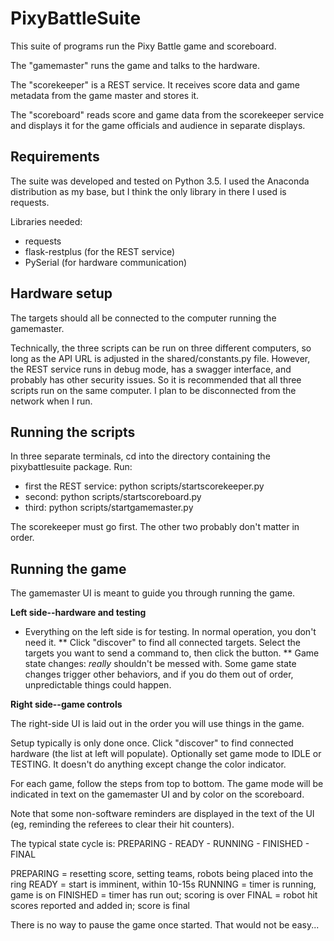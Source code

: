 # PixyBattleSuite

This suite of programs run the Pixy Battle game and scoreboard.

The "gamemaster" runs the game and talks to the hardware.

The "scorekeeper" is a REST service.  It receives score data and game metadata from the game master and stores it.

The "scoreboard" reads score and game data from the scorekeeper service and displays it for the game officials and audience in separate displays.

## Requirements

The suite was developed and tested on Python 3.5.  I used the Anaconda distribution as my base, but I think the only library in there I used is requests.

Libraries needed:
* requests
* flask-restplus (for the REST service)
* PySerial (for hardware communication)

## Hardware setup

The targets should all be connected to the computer running the gamemaster.  

Technically, the three scripts can be run on three different computers, so long as the API URL is adjusted in the shared/constants.py file. However, the REST service runs in debug mode, has a swagger interface, and probably has other security issues. So it is recommended that all three scripts run on the same computer. I plan to be disconnected from the network when I run. 

## Running the scripts

In three separate terminals, cd into the directory containing the pixybattlesuite package.  Run:

* first the REST service: python scripts/startscorekeeper.py
* second: python scripts/startscoreboard.py
* third: python scripts/startgamemaster.py

The scorekeeper must go first. The other two probably don't matter in order.

## Running the game

The gamemaster UI is meant to guide you through running the game.

**Left side--hardware and testing**
* Everything on the left side is for testing. In normal operation, you don't need it.
** Click "discover" to find all connected targets.  Select the targets you want to send a command to, then click the button.
** Game state changes: *really* shouldn't be messed with. Some game state changes trigger other behaviors, and if you do them out of order, unpredictable things could happen.

**Right side--game controls**

The right-side UI is laid out in the order you will use things in the game.

Setup typically is only done once. Click "discover" to find connected hardware (the list at left will populate). Optionally set game mode to IDLE or TESTING.  It doesn't do anything except change the color indicator.

For each game, follow the steps from top to bottom. The game mode will be indicated in text on the gamemaster UI and by color on the scoreboard.

Note that some non-software reminders are displayed in the text of the UI (eg, reminding the referees to clear their hit counters).

The typical state cycle is: PREPARING - READY - RUNNING - FINISHED - FINAL

PREPARING = resetting score, setting teams, robots being placed into the ring
READY = start is imminent, within 10-15s
RUNNING = timer is running, game is on
FINISHED = timer has run out; scoring is over
FINAL = robot hit scores reported and added in; score is final

There is no way to pause the game once started. That would not be easy...



